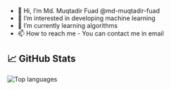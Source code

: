- 👋 Hi, I’m Md. Muqtadir Fuad @md-muqtadir-fuad
- 👀 I’m interested in developing machine learning
- 🌱 I’m currently learning algorithms
- 📫 How to reach me - You can contact me in email 

<!--[![GitHub Streak](https://github-readme-streak-stats.herokuapp.com?user=md-muqtadir-fuad&theme=highcontrast&hide_border=true&date_format=M%20j%5B%2C%20Y%5D)](https://git.io/streak-stats)-->
<!---
md-muqtadir-fuad/md-muqtadir-fuad is a ✨ special ✨ repository because its `README.md` (this file) appears on your GitHub profile.
You can click the Preview link to take a look at your changes.
<a href="https://github.com/md-muqtadir-fuad/md-muqtadir-fuad">
  <img align="center" src="https://github-readme-stats.vercel.app/api/top-langs/?username=md-muqtadir-fuad&hide=java,html,tex&title_color=ffffff&text_color=c9cacc&icon_color=2bbc8a&bg_color=1d1f21&langs_count=3" />



<a href="https://github.com/md-muqtadir-fuad/md-muqtadir-fuad">
  <img align="center" src="https://github-readme-stats.vercel.app/api/top-langs/?username=md-muqtadir-fuad&hide=jupyter%20notebook&title_color=ffffff&text_color=c9cacc&icon_color=2bbc8a&bg_color=1d1f21&langs_count=5" />
</a>
<a href="https://github.com/md-muqtadir-fuad/md-muqtadir-fuad">
  <img align="center" src="https://github-readme-stats.vercel.app/api?username=md-muqtadir-fuad&show_icons=true&line_height=27&count_private=true&title_color=ffffff&text_color=c9cacc&icon_color=2bbc8a&bg_color=1d1f21" alt="Fuad's GitHub Stats" />
</a>-->
## &#x1f4c8; GitHub Stats
<div>
  <!--<img src="https://github-readme-stats.vercel.app/api?username=md-muqtadir-fuad&show_icons=true&theme=tokyonight" alt="GitHub stats"/>-->
  <img src="https://github-readme-stats.vercel.app/api/top-langs/?username=md-muqtadir-fuad&hide=jupyter%20notebook&layout=compact&theme=tokyonight" alt="Top languages"/>
</div>

